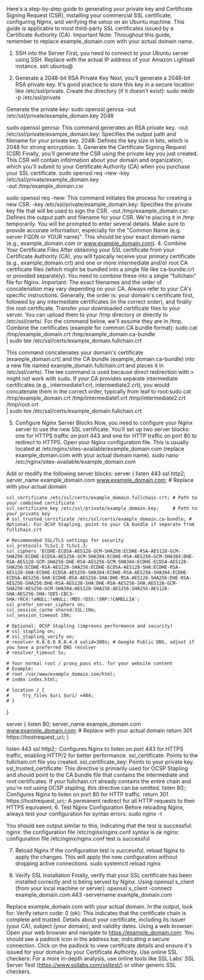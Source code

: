 Here's a step-by-step guide to generating your private key and Certificate Signing Request (CSR), installing your commercial SSL certificate, configuring Nginx, and verifying the setup on an Ubuntu machine. This guide is applicable to most third-party SSL certificates issued by a Certificate Authority (CA).
Important Note: Throughout this guide, remember to replace example_domain.com with your actual domain name.
1. SSH into the Server
First, you need to connect to your Ubuntu server using SSH. Replace <Lightsail-IP> with the actual IP address of your Amazon Lightsail instance.
ssh ubuntu@<Lightsail-IP>


2. Generate a 2048-bit RSA Private Key
Next, you'll generate a 2048-bit RSA private key. It's good practice to store this key in a secure location like /etc/ssl/private.
Create the directory (if it doesn't exist):
sudo mkdir -p /etc/ssl/private


Generate the private key:
sudo openssl genrsa -out /etc/ssl/private/example_domain.key 2048


sudo openssl genrsa: This command generates an RSA private key.
-out /etc/ssl/private/example_domain.key: Specifies the output path and filename for your private key.
2048: Defines the key size in bits, which is 2048 for strong encryption.
3. Generate the Certificate Signing Request (CSR)
Finally, you'll generate the CSR using the private key you just created. This CSR will contain information about your domain and organization, which you'll submit to your Certificate Authority (CA) when you purchase your SSL certificate.
sudo openssl req -new -key /etc/ssl/private/example_domain.key \
    -out /tmp/example_domain.csr


sudo openssl req -new: This command initiates the process for creating a new CSR.
-key /etc/ssl/private/example_domain.key: Specifies the private key file that will be used to sign the CSR.
-out /tmp/example_domain.csr: Defines the output path and filename for your CSR. We're placing it in /tmp temporarily.
You will be prompted to enter several details. Make sure to provide accurate information, especially for the "Common Name (e.g. server FQDN or YOUR name)". This should be your exact domain name (e.g., example_domain.com or www.example_domain.com).
4. Combine Your Certificate Files
After obtaining your SSL certificate from your Certificate Authority (CA), you will typically receive your primary certificate (e.g., example_domain.crt) and one or more intermediate and/or root CA certificate files (which might be bundled into a single file like ca-bundle.crt or provided separately). You need to combine these into a single "fullchain" file for Nginx.
Important: The exact filenames and the order of concatenation may vary depending on your CA. Always refer to your CA's specific instructions. Generally, the order is: your domain's certificate first, followed by any intermediate certificates (in the correct order), and finally the root certificate.
Transfer your downloaded certificate files to your server. You can upload them to your /tmp directory or directly to /etc/ssl/certs/. For the command below, we'll assume they are in /tmp.
Combine the certificates (example for common CA bundle format):
sudo cat /tmp/example_domain.crt /tmp/example_domain.ca-bundle \
    | sudo tee /etc/ssl/certs/example_domain.fullchain.crt


This command concatenates your domain's certificate (example_domain.crt) and the CA bundle (example_domain.ca-bundle) into a new file named example_domain.fullchain.crt and places it in /etc/ssl/certs/. The tee command is used because direct redirection with > might not work with sudo.
If your CA provides separate intermediate certificates (e.g., intermediate1.crt, intermediate2.crt), you would concatenate them in the correct order, typically from leaf to root:sudo cat /tmp/example_domain.crt /tmp/intermediate1.crt /tmp/intermediate2.crt /tmp/root.crt \
    | sudo tee /etc/ssl/certs/example_domain.fullchain.crt


5. Configure Nginx Server Blocks
Now, you need to configure your Nginx server to use the new SSL certificate. You'll set up two server blocks: one for HTTPS traffic on port 443 and one for HTTP traffic on port 80 to redirect to HTTPS.
Open your Nginx configuration file. This is usually located at /etc/nginx/sites-available/example_domain.com (replace example_domain.com with your actual domain name).
sudo nano /etc/nginx/sites-available/example_domain.com


Add or modify the following server blocks:
server {
    listen 443 ssl http2;
    server_name example_domain.com www.example_domain.com; # Replace with your actual domain

    ssl_certificate /etc/ssl/certs/example_domain.fullchain.crt; # Path to your combined certificate
    ssl_certificate_key /etc/ssl/private/example_domain.key;     # Path to your private key
    # ssl_trusted_certificate /etc/ssl/certs/example_domain.ca-bundle; # Optional: For OCSP Stapling, point to your CA bundle if separate from fullchain.crt

    # Recommended SSL/TLS settings for security
    ssl_protocols TLSv1.2 TLSv1.3;
    ssl_ciphers 'ECDHE-ECDSA-AES128-GCM-SHA256:ECDHE-RSA-AES128-GCM-SHA256:ECDHE-ECDSA-AES256-GCM-SHA384:ECDHE-RSA-AES256-GCM-SHA384:DHE-RSA-AES128-GCM-SHA256:DHE-RSA-AES256-GCM-SHA384:ECDHE-ECDSA-AES128-SHA256:ECDHE-RSA-AES128-SHA256:ECDHE-ECDSA-AES128-SHA:ECDHE-RSA-AES128-SHA:ECDHE-ECDSA-AES256-SHA384:ECDHE-RSA-AES256-SHA384:ECDHE-ECDSA-AES256-SHA:ECDHE-RSA-AES256-SHA:DHE-RSA-AES128-SHA256:DHE-RSA-AES256-SHA256:DHE-RSA-AES128-SHA:DHE-RSA-AES256-SHA:AES128-GCM-SHA256:AES256-GCM-SHA384:AES128-SHA256:AES256-SHA256:AES128-SHA:AES256-SHA:!DES-CBC3-SHA:!RC4:!aNULL:!eNULL:!MD5:!DSS:!SRP:!CAMELLIA';
    ssl_prefer_server_ciphers on;
    ssl_session_cache shared:SSL:10m;
    ssl_session_timeout 10m;

    # Optional: OCSP Stapling (improves performance and security)
    # ssl_stapling on;
    # ssl_stapling_verify on;
    # resolver 8.8.8.8 8.8.4.4 valid=300s; # Google Public DNS, adjust if you have a preferred DNS resolver
    # resolver_timeout 5s;

    # Your normal root / proxy_pass etc. for your website content
    # Example:
    # root /var/www/example_domain.com/html;
    # index index.html;

    # location / {
    #     try_files $uri $uri/ =404;
    # }
}

server {
    listen 80;
    server_name example_domain.com www.example_domain.com; # Replace with your actual domain
    return 301 https://$host$request_uri;
}


listen 443 ssl http2;: Configures Nginx to listen on port 443 for HTTPS traffic, enabling HTTP/2 for better performance.
ssl_certificate: Points to the fullchain.crt file you created.
ssl_certificate_key: Points to your private key.
ssl_trusted_certificate: This directive is primarily used for OCSP Stapling and should point to the CA bundle file that contains the intermediate and root certificates. If your fullchain.crt already contains the entire chain and you're not using OCSP stapling, this directive can be omitted.
listen 80;: Configures Nginx to listen on port 80 for HTTP traffic.
return 301 https://$host$request_uri;: A permanent redirect for all HTTP requests to their HTTPS equivalent.
6. Test Nginx Configuration
Before reloading Nginx, always test your configuration for syntax errors.
sudo nginx -t


You should see output similar to this, indicating that the test is successful:
nginx: the configuration file /etc/nginx/nginx.conf syntax is ok
nginx: configuration file /etc/nginx/nginx.conf test is successful


7. Reload Nginx
If the configuration test is successful, reload Nginx to apply the changes. This will apply the new configuration without dropping active connections.
sudo systemctl reload nginx


8. Verify SSL Installation
Finally, verify that your SSL certificate has been installed correctly and is being served by Nginx.
Using openssl s_client (from your local machine or server):
openssl s_client -connect example_domain.com:443 -servername example_domain.com

Replace example_domain.com with your actual domain.
In the output, look for:
Verify return code: 0 (ok): This indicates that the certificate chain is complete and trusted.
Details about your certificate, including its issuer (your CA), subject (your domain), and validity dates.
Using a web browser:
Open your web browser and navigate to https://example_domain.com. You should see a padlock icon in the address bar, indicating a secure connection. Click on the padlock to view certificate details and ensure it's issued for your domain by your Certificate Authority.
Use online SSL checkers:
For a more in-depth analysis, use online tools like SSL Labs' SSL Server Test (https://www.ssllabs.com/ssltest/) or other generic SSL checkers.
